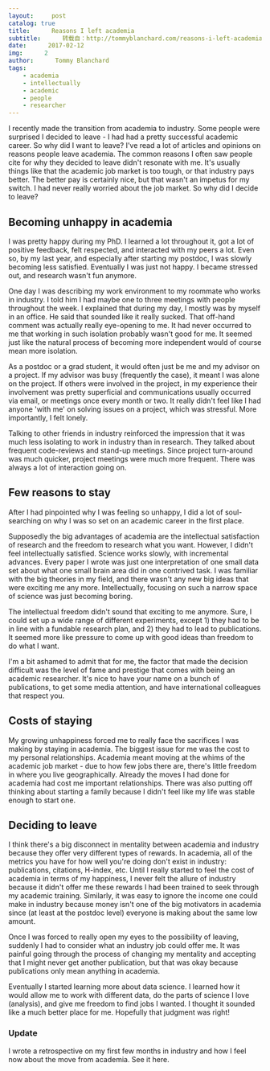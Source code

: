 ```yaml
---
layout:     post
catalog: true
title:      Reasons I left academia
subtitle:      转载自：http://tommyblanchard.com/reasons-i-left-academia
date:      2017-02-12
img:      2
author:      Tommy Blanchard
tags:
    - academia
    - intellectually
    - academic
    - people
    - researcher
---
```


I recently made the transition from academia to industry. Some people were surprised I decided to leave - I had had a pretty successful academic career. So why did I want to leave? I've read a lot of articles and opinions on reasons people leave academia. The common reasons I often saw people cite for why they decided to leave didn't resonate with me. It's usually things like that the academic job market is too tough, or that industry pays better. The better pay is certainly nice, but that wasn't an impetus for my switch. I had never really worried about the job market. So why did I decide to leave?

## Becoming unhappy in academia

I was pretty happy during my PhD. I learned a lot throughout it, got a lot of positive feedback, felt respected, and interacted with my peers a lot. Even so, by my last year, and especially after starting my postdoc, I was slowly becoming less satisfied. Eventually I was just not happy. I became stressed out, and research wasn't fun anymore.

One day I was describing my work environment to my roommate who works in industry. I told him I had maybe one to three meetings with people throughout the week. I explained that during my day, I mostly was by myself in an office. He said that sounded like it really sucked. That off-hand comment was actually really eye-opening to me. It had never occurred to me that working in such isolation probably wasn't good for me. It seemed just like the natural process of becoming more independent would of course mean more isolation.

As a postdoc or a grad student, it would often just be me and my advisor on a project. If my advisor was busy (frequently the case), it meant I was alone on the project. If others were involved in the project, in my experience their involvement was pretty superficial and communications usually occurred via email, or meetings once every month or two. It really didn't feel like I had anyone 'with me' on solving issues on a project, which was stressful. More importantly, I felt lonely.

Talking to other friends in industry reinforced the impression that it was much less isolating to work in industry than in research. They talked about frequent code-reviews and stand-up meetings. Since project turn-around was much quicker, project meetings were much more frequent. There was always a lot of interaction going on.

## Few reasons to stay

After I had pinpointed why I was feeling so unhappy, I did a lot of soul-searching on why I was so set on an academic career in the first place.

Supposedly the big advantages of academia are the intellectual satisfaction of research and the freedom to research what you want. However, I didn't feel intellectually satisfied. Science works slowly, with incremental advances. Every paper I wrote was just one interpretation of one small data set about what one small brain area did in one contrived task. I was familiar with the big theories in my field, and there wasn't any new big ideas that were exciting me any more. Intellectually, focusing on such a narrow space of science was just becoming boring.

The intellectual freedom didn't sound that exciting to me anymore. Sure, I could set up a wide range of different experiments, except 1) they had to be in line with a fundable research plan, and 2) they had to lead to publications. It seemed more like pressure to come up with good ideas than freedom to do what I want.

I'm a bit ashamed to admit that for me, the factor that made the decision difficult was the level of fame and prestige that comes with being an academic researcher. It's nice to have your name on a bunch of publications, to get some media attention, and have international colleagues that respect you.

## Costs of staying

My growing unhappiness forced me to really face the sacrifices I was making by staying in academia. The biggest issue for me was the cost to my personal relationships. Academia meant moving at the whims of the academic job market - due to how few jobs there are, there's little freedom in where you live geographically. Already the moves I had done for academia had cost me important relationships. There was also putting off thinking about starting a family because I didn't feel like my life was stable enough to start one.

## Deciding to leave

I think there's a big disconnect in mentality between academia and industry because they offer very different types of rewards. In academia, all of the metrics you have for how well you're doing don't exist in industry: publications, citations, H-index, etc. Until I really started to feel the cost of academia in terms of my happiness, I never felt the allure of industry because it didn't offer me these rewards I had been trained to seek through my academic training. Similarly, it was easy to ignore the income one could make in industry because money isn't one of the big motivators in academia since (at least at the postdoc level) everyone is making about the same low amount.

Once I was forced to really open my eyes to the possibility of leaving, suddenly I had to consider what an industry job could offer me. It was painful going through the process of changing my mentality and accepting that I might never get another publication, but that was okay because publications only mean anything in academia.

Eventually I started learning more about data science. I learned how it would allow me to work with different data, do the parts of science I love (analysis), and give me freedom to find jobs I wanted. I thought it sounded like a much better place for me. Hopefully that judgment was right!

### Update

I wrote a retrospective on my first few months in industry and how I feel now about the move from academia. See it here.
